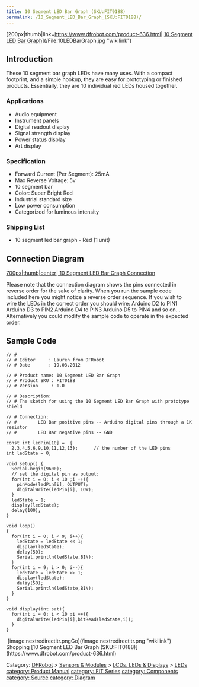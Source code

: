 ```yaml
---
title: 10 Segment LED Bar Graph (SKU:FIT0188)
permalink: /10_Segment_LED_Bar_Graph_(SKU:FIT0188)/
---
```


[200px|thumb|link=<https://www.dfrobot.com/product-636.html>| [10 Segment LED Bar Graph](https://www.dfrobot.com/product-636.html)](/File:10LEDBarGraph.jpg "wikilink")

Introduction
------------

These 10 segment bar graph LEDs have many uses. With a compact footprint, and a simple hookup, they are easy for prototyping or finished products. Essentially, they are 10 individual red LEDs housed together.

### Applications

-   Audio equipment
-   Instrument panels
-   Digital readout display
-   Signal strength display
-   Power status display
-   Art display

### Specification

-   Forward Current (Per Segment): 25mA
-   Max Reverse Voltage: 5v
-   10 segment bar
-   Color: Super Bright Red
-   Industrial standard size
-   Low power consumption
-   Categorized for luminous intensity

### Shipping List

-   10 segment led bar graph - Red (1 unit)

Connection Diagram
------------------

[700px|thumb|center| 10 Segment LED Bar Graph Connection](/File:FIT0188_Connection.png "wikilink")

Please note that the connection diagram shows the pins connected in reverse order for the sake of clarity. When you run the sample code included here you might notice a reverse order sequence. If you wish to wire the LEDs in the correct order you should wire:
Arduino D2 to PIN1
Arduino D3 to PIN2
Arduino D4 to PIN3
Arduino D5 to PIN4
and so on...
Alternatively you could modify the sample code to operate in the expected order.

Sample Code
-----------

~~~~ {.cpp}
// #
// # Editor     : Lauren from DFRobot
// # Date       : 19.03.2012

// # Product name: 10 Segment LED Bar Graph
// # Product SKU : FIT0188
// # Version     : 1.0

// # Description:
// # The sketch for using the 10 Segment LED Bar Graph with prototype shield

// # Connection:
// #        LED Bar positive pins -- Arduino digital pins through a 1K resistor
// #        LED Bar negative pins -- GND

const int ledPin[10] =  {
  2,3,4,5,6,9,10,11,12,13};      // the number of the LED pins
int ledState = 0;

void setup() {
  Serial.begin(9600);
  // set the digital pin as output:
  for(int i = 0; i < 10 ;i ++){
    pinMode(ledPin[i], OUTPUT);
    digitalWrite(ledPin[i], LOW);
  }
  ledState = 1;
  display(ledState);
  delay(100);
}

void loop()
{
  for(int i = 0; i < 9; i++){
    ledState = ledState << 1;
    display(ledState);
    delay(50);
    Serial.println(ledState,BIN);
  }
  for(int i = 9; i > 0; i--){
    ledState = ledState >> 1;
    display(ledState);
    delay(50);
    Serial.println(ledState,BIN);
  }
}

void display(int sat){
  for(int i = 0; i < 10 ;i ++){
    digitalWrite(ledPin[i],bitRead(ledState,i));
  }
}
~~~~
<img src="https://www.dfrobot.com/wiki/images/thumb/4/47/DRI0027_Diagram.png/550px-DRI0027_Diagram.png" alt="" style="max-width:100%;">
[image:nextredirectltr.pngGo](/image:nextredirectltr.png "wikilink") Shopping [10 Segment LED Bar Graph (SKU:FIT0188)](https://www.dfrobot.com/product-636.html)

Category: [DFRobot](https://www.dfrobot.com/) \> [Sensors & Modules](https://www.dfrobot.com/category-156.html) \> [LCDs, LEDs & Displays](https://www.dfrobot.com/category-53.html) \> [LEDs](https://www.dfrobot.com/category-131.html) [category: Product Manual](/category:_Product_Manual "wikilink") [category: FIT Series](/category:_FIT_Series "wikilink") [category: Components](/category:_Components "wikilink") [category: Source](/category:_Source "wikilink") [category: Diagram](/category:_Diagram "wikilink")
